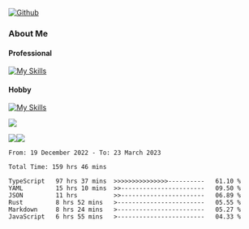 [![Github](https://img.shields.io/github/followers/RinGoku?label=Follow&style=social)](https://github.com/RinGoku)

### About Me
#### Professional
[![My Skills](https://skillicons.dev/icons?i=react,ts,js,nodejs,java,graphql,firebase,githubactions&theme=light)](https://skillicons.dev)
#### Hobby
[![My Skills](https://skillicons.dev/icons?i=unity,rust,py&theme=light)](https://skillicons.dev)


![](https://github-profile-summary-cards.vercel.app/api/cards/profile-details?username=RinGoku&theme=default)

![](https://github-profile-summary-cards.vercel.app/api/cards/repos-per-language?username=RinGoku&theme=default)![](https://github-profile-summary-cards.vercel.app/api/cards/stats?username=RinGoku&theme=default)

<!--START_SECTION:waka-->

```text
From: 19 December 2022 - To: 23 March 2023

Total Time: 159 hrs 46 mins

TypeScript   97 hrs 37 mins  >>>>>>>>>>>>>>>----------   61.10 %
YAML         15 hrs 10 mins  >>-----------------------   09.50 %
JSON         11 hrs          >>-----------------------   06.89 %
Rust         8 hrs 52 mins   >------------------------   05.55 %
Markdown     8 hrs 24 mins   >------------------------   05.27 %
JavaScript   6 hrs 55 mins   >------------------------   04.33 %
```

<!--END_SECTION:waka-->
